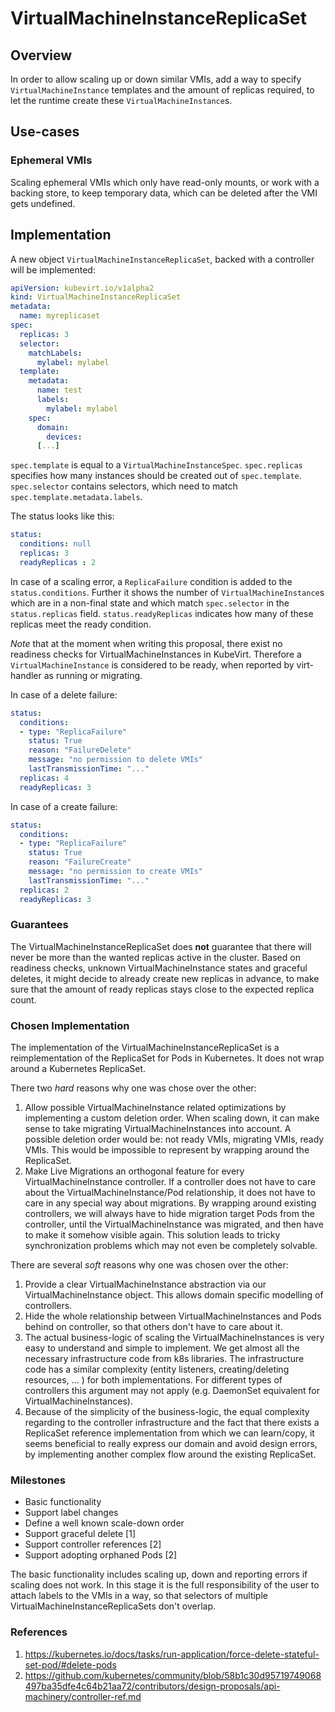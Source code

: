 # VirtualMachineInstanceReplicaSet

## Overview

In order to allow scaling up or down similar VMIs, add a way to specify
`VirtualMachineInstance` templates and the amount of replicas required, to let the
runtime create these `VirtualMachineInstance`s.

## Use-cases

### Ephemeral VMIs

Scaling ephemeral VMIs which only have read-only mounts, or work with a backing
store, to keep temporary data, which can be deleted after the VMI gets
undefined.

## Implementation

A new object `VirtualMachineInstanceReplicaSet`, backed with a controller will be
implemented:

```yaml
apiVersion: kubevirt.io/v1alpha2
kind: VirtualMachineInstanceReplicaSet
metadata:
  name: myreplicaset
spec:
  replicas: 3
  selector:
    matchLabels:
      mylabel: mylabel
  template:
    metadata:
      name: test
      labels:
        mylabel: mylabel
    spec:
      domain:
        devices:
      [...]
```

`spec.template` is equal to a `VirtualMachineInstanceSpec`. `spec.replicas` specifies
how many instances should be created out of `spec.template`. `spec.selector`
contains selectors, which need to match `spec.template.metadata.labels`.

The status looks like this:

```yaml
status:
  conditions: null
  replicas: 3
  readyReplicas : 2
```
In case of a scaling error, a `ReplicaFailure` condition is added to the
`status.conditions`. Further it shows the number of `VirtualMachineInstance`s which
are in a non-final state and which match `spec.selector` in the
`status.replicas` field.  `status.readyReplicas` indicates how many of these
replicas meet the ready condition.

*Note* that at the moment when writing this proposal, there exist no
readiness checks for VirtualMachineInstances in KubeVirt. Therefore a `VirtualMachineInstance` is
considered to be ready, when reported by virt-handler as running or migrating.

In case of a delete failure:

```yaml
status:
  conditions:
  - type: "ReplicaFailure"
    status: True
    reason: "FailureDelete"
    message: "no permission to delete VMIs"
    lastTransmissionTime: "..."
  replicas: 4
  readyReplicas: 3
```

In case of a create failure:

```yaml
status:
  conditions:
  - type: "ReplicaFailure"
    status: True
    reason: "FailureCreate"
    message: "no permission to create VMIs"
    lastTransmissionTime: "..."
  replicas: 2
  readyReplicas: 3
```

### Guarantees

The VirtualMachineInstanceReplicaSet  does **not** guarantee that there will never be
more than the wanted replicas active in the cluster. Based on readiness checks,
unknown VirtualMachineInstance states and graceful deletes, it might decide to already
create new replicas in advance, to make sure that the amount of ready replicas
stays close to the expected replica count.

### Chosen Implementation

The implementation of the VirtualMachineInstanceReplicaSet is a reimplementation of the
ReplicaSet for Pods in Kubernetes. It does not wrap around a Kubernetes
ReplicaSet.


There two *hard* reasons why one was chose over the other:

 1. Allow possible VirtualMachineInstance related optimizations by implementing a
    custom deletion order. When scaling down, it can make sense to take
    migrating VirtualMachineInstances into account. A possible deletion order would be:
    not ready VMIs, migrating VMIs, ready VMIs. This would be impossible to
    represent by wrapping around the ReplicaSet.
 2. Make Live Migrations an orthogonal feature for every VirtualMachineInstance
    controller. If a controller does not have to care about the
    VirtualMachineInstance/Pod relationship, it does not have to care in any special
    way about migrations. By wrapping around existing controllers, we will
    always have to hide migration target Pods from the controller, until the
    VirtualMachineInstance was migrated, and then have to make it somehow visible
    again. This solution leads to tricky synchronization problems which may not
    even be completely solvable.

There are several *soft* reasons why one was chosen over the other:

 1. Provide a clear VirtualMachineInstance abstraction via our VirtualMachineInstance
    object. This allows domain specific modelling of controllers.
 2. Hide the whole relationship between VirtualMachineInstances and Pods behind on
    controller, so that others don't have to care about it.
 3. The actual business-logic of scaling the VirtualMachineInstances is very easy to
    understand and simple to implement. We get almost all the necessary
    infrastructure code from k8s libraries. The infrastructure code has a
    similar complexity (entity listeners, creating/deleting resources,
    ... ) for both implementations.  For different types of controllers this
    argument may not apply (e.g.  DaemonSet equivalent for VirtualMachineInstances).
 4. Because of the simplicity of the business-logic, the equal complexity
    regarding to the controller infrastructure and the fact that there exists a
    ReplicaSet reference implementation from which we can learn/copy, it seems
    beneficial to really express our domain and avoid design errors, by
    implementing another complex flow around the existing ReplicaSet.

### Milestones

 * Basic functionality
 * Support label changes
 * Define a well known scale-down order
 * Support graceful delete [1]
 * Support controller references [2]
 * Support adopting orphaned Pods [2]

The basic functionality includes scaling up, down and reporting errors if
scaling does not work. In this stage it is the full responsibility of the user
to attach labels to the VMIs in a way, so that selectors of multiple
VirtualMachineInstanceReplicaSets don't overlap.

### References

1. https://kubernetes.io/docs/tasks/run-application/force-delete-stateful-set-pod/#delete-pods
2. https://github.com/kubernetes/community/blob/58b1c30d95719749068497ba35dfe4c64b21aa72/contributors/design-proposals/api-machinery/controller-ref.md
